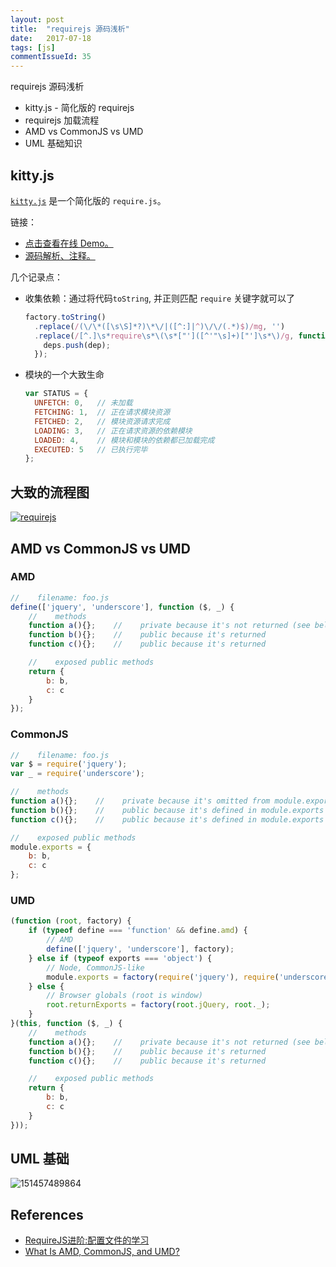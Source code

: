 ```yaml
---
layout: post
title:  "requirejs 源码浅析"
date:   2017-07-18
tags: [js]
commentIssueId: 35
---
```


requirejs 源码浅析
* kitty.js - 简化版的 requirejs
* requirejs 加载流程
* AMD vs CommonJS vs UMD
* UML 基础知识

## kitty.js
[`kitty.js`](https://github.com/zengjialuo/kittyjs/blob/master/src/kitty.js) 是一个简化版的 `require.js`。

链接：
* [点击查看在线 Demo。](https://zhoukekestar.github.io/drafts/requirejs/)
* [源码解析、注释。](https://github.com/zhoukekestar/drafts/blob/master/requirejs/kitty.js)

几个记录点：
* 收集依赖：通过将代码`toString`, 并正则匹配 `require` 关键字就可以了

  ```js
  factory.toString()
    .replace(/(\/\*([\s\S]*?)\*\/|([^:]|^)\/\/(.*)$)/mg, '')
    .replace(/[^.]\s*require\s*\(\s*["']([^'"\s]+)["']\s*\)/g, function(match, dep) {
      deps.push(dep);
    });
  ```
* 模块的一个大致生命

  ```js
  var STATUS = {
    UNFETCH: 0,   // 未加载
    FETCHING: 1,  // 正在请求模块资源
    FETCHED: 2,   // 模块资源请求完成
    LOADING: 3,   // 正在请求资源的依赖模块
    LOADED: 4,    // 模块和模块的依赖都已加载完成
    EXECUTED: 5   // 已执行完毕
  };
  ```

## 大致的流程图
[![requirejs](https://user-images.githubusercontent.com/7157346/28310938-9d8952b0-6be0-11e7-91c3-27ba012de58f.jpg)](https://drive.google.com/file/d/0B9dg6tL91XqfRWN6MHVRRlFjYU0/view?usp=sharing)

## AMD vs CommonJS vs UMD

### AMD
```js
//    filename: foo.js
define(['jquery', 'underscore'], function ($, _) {
    //    methods
    function a(){};    //    private because it's not returned (see below)
    function b(){};    //    public because it's returned
    function c(){};    //    public because it's returned

    //    exposed public methods
    return {
        b: b,
        c: c
    }
});
```

### CommonJS
```js
//    filename: foo.js
var $ = require('jquery');
var _ = require('underscore');

//    methods
function a(){};    //    private because it's omitted from module.exports (see below)
function b(){};    //    public because it's defined in module.exports
function c(){};    //    public because it's defined in module.exports

//    exposed public methods
module.exports = {
    b: b,
    c: c
};
```

### UMD

```js
(function (root, factory) {
    if (typeof define === 'function' && define.amd) {
        // AMD
        define(['jquery', 'underscore'], factory);
    } else if (typeof exports === 'object') {
        // Node, CommonJS-like
        module.exports = factory(require('jquery'), require('underscore'));
    } else {
        // Browser globals (root is window)
        root.returnExports = factory(root.jQuery, root._);
    }
}(this, function ($, _) {
    //    methods
    function a(){};    //    private because it's not returned (see below)
    function b(){};    //    public because it's returned
    function c(){};    //    public because it's returned

    //    exposed public methods
    return {
        b: b,
        c: c
    }
}));
```

## UML 基础
![151457489864](https://user-images.githubusercontent.com/7157346/28311068-16f42ef4-6be1-11e7-8453-cf8f0b018b0c.jpg)


## References
* [RequireJS进阶:配置文件的学习](https://segmentfault.com/a/1190000002401665)
* [What Is AMD, CommonJS, and UMD?](http://davidbcalhoun.com/2014/what-is-amd-commonjs-and-umd/)
